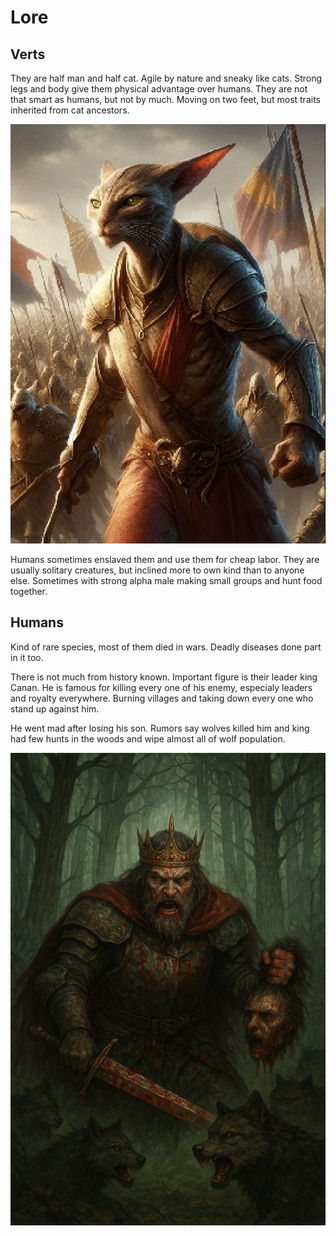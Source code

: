 # Lore

## Verts

They are half man and half cat. Agile by nature and sneaky like cats. Strong legs and body give them physical advantage over humans. They are not that smart as humans, but not by much. Moving on two feet, but most traits inherited from cat ancestors.

![Vertus](../assets/vert.png)

Humans sometimes enslaved them and use them for cheap labor. They are usually solitary creatures, but inclined more to own kind than to anyone else. Sometimes with strong alpha male making small groups and hunt food together.

## Humans

Kind of rare species, most of them died in wars. Deadly diseases done part in it too.

There is not much from history known. Important figure is their leader king Canan. He is famous for killing every one of his enemy, especialy leaders and royalty everywhere. Burning villages and taking down every one who stand up against him.

He went mad after losing his son. Rumors say wolves killed him and king had few hunts in the woods and wipe almost all of wolf population.

![King Canan](../assets/king.png)

